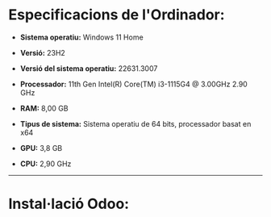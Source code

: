 # Especificacions de l'Ordinador:

*   **Sistema operatiu:**  Windows 11 Home

*   **Versió:** 23H2

*   **Versió del sistema operatiu:** 22631.3007

*   **Processador:** 11th Gen Intel(R) Core(TM) i3-1115G4 @ 3.00GHz 2.90 GHz

*   **RAM:** 8,00 GB

*   **Tipus de sistema:** Sistema operatiu de 64 bits, processador basat en x64

*   **GPU:** 3,8 GB

*   **CPU:** 2,90 GHz

***

# Instal·lació Odoo:


